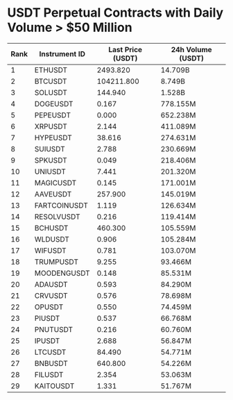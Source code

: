 # USDT Perpetual Contracts with Daily Volume > $50 Million

| Rank | Instrument ID | Last Price (USDT) | 24h Volume (USDT) |
|------|---------------|-------------------|-------------------|
| 1 | ETHUSDT | 2493.820 | 14.709B |
| 2 | BTCUSDT | 104211.800 | 8.749B |
| 3 | SOLUSDT | 144.940 | 1.528B |
| 4 | DOGEUSDT | 0.167 | 778.155M |
| 5 | PEPEUSDT | 0.000 | 652.238M |
| 6 | XRPUSDT | 2.144 | 411.089M |
| 7 | HYPEUSDT | 38.616 | 274.631M |
| 8 | SUIUSDT | 2.788 | 230.669M |
| 9 | SPKUSDT | 0.049 | 218.406M |
| 10 | UNIUSDT | 7.441 | 201.320M |
| 11 | MAGICUSDT | 0.145 | 171.001M |
| 12 | AAVEUSDT | 257.900 | 145.019M |
| 13 | FARTCOINUSDT | 1.119 | 126.634M |
| 14 | RESOLVUSDT | 0.216 | 119.414M |
| 15 | BCHUSDT | 460.300 | 105.559M |
| 16 | WLDUSDT | 0.906 | 105.284M |
| 17 | WIFUSDT | 0.781 | 103.070M |
| 18 | TRUMPUSDT | 9.255 | 93.466M |
| 19 | MOODENGUSDT | 0.148 | 85.531M |
| 20 | ADAUSDT | 0.593 | 84.290M |
| 21 | CRVUSDT | 0.576 | 78.698M |
| 22 | OPUSDT | 0.550 | 74.459M |
| 23 | PIUSDT | 0.537 | 66.768M |
| 24 | PNUTUSDT | 0.216 | 60.760M |
| 25 | IPUSDT | 2.688 | 56.847M |
| 26 | LTCUSDT | 84.490 | 54.771M |
| 27 | BNBUSDT | 640.800 | 54.226M |
| 28 | FILUSDT | 2.354 | 53.063M |
| 29 | KAITOUSDT | 1.331 | 51.767M |
